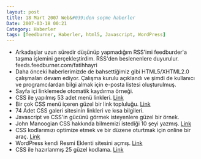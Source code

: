 ```yaml
---
layout: post
title: 18 Mart 2007 Web&#039;den seçme haberler
Date: 2007-03-18 00:21
Category: Haberler
tags: [feedburner, Haberler, html5, Javascript, WordPress]
---
```


-   Arkadaşlar uzun süredir düşünüp yapmadığım RSS'imi feedburder'a
    taşıma işlemini gerçekleştirdim. RSS'den beslenenlere duyurulur.
    feeds.feedburner.com/fatihhayri
-   Daha önceki haberlerimizde de bahsettiğimiz gibi HTML5/XHTML2.0
    çalışmaları devam ediyor. Çalışma kurulu açıklandı ve şimdi de
    kullanıcı ve programcılardan bilgi almak için e-posta listesi
    oluşturulmuş.
-   Sayfa içi linklemede otomatik kaydırma örneği.
-   CSS ile yapılmış 53 adet menü linkleri. [Link][2]
-   Bir çok CSS menü içeren güzel bir link topluluğu. [Link][3]
-   74 Adet CSS galeri sitesinin linkleri ve kısa bilgileri.
-   Javascript ve CSS'in gücünü görmek isteyenlere güzel bir örnek.
-   John Manoogian CSS hakkında bilmemizi istediği 10 şeyi yazmış.
    [Link][6]
-   CSS kodlarımızı optimize etmek ve bir düzene oturtmak için online
    bir araç. [Link][7]
-   WordPress kendi Resmi Eklenti sitesini açmış. [Link][8]
-   CSS ile hazırlanmış 25 güzel kodlama. [Link][9]


  [2]: http://www.smashingmagazine.com/2007/03/14/css-based-navigation-menus-modern-solutions/
    "Link"
  [3]: http://www.cssplay.co.uk/menus/index.html "Link"
  [6]: http://blog.jm3.net/2007/03/16/the-only-ten-things-to-know-about-css/
    "Link"
  [7]: http://www.cleancss.com/?lang=en "Link"
  [8]: http://wordpress.org/development/2007/03/plugin-directory/ "Link"
  [9]: http://tutorialblog.org/25-code-snippets-for-web-designers-part2/
    "Link"
